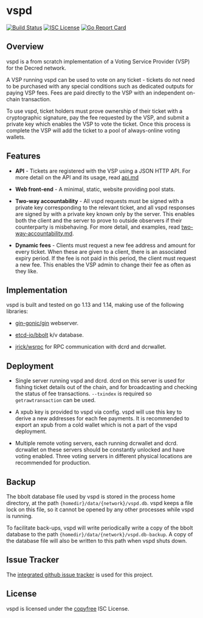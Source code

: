 # vspd

[![Build Status](https://github.com/decred/vspd/workflows/Build%20and%20Test/badge.svg)](https://github.com/decred/vspd/actions)
[![ISC License](https://img.shields.io/badge/license-ISC-blue.svg)](http://copyfree.org)
[![Go Report Card](https://goreportcard.com/badge/github.com/decred/vspd)](https://goreportcard.com/report/github.com/decred/vspd)

## Overview

vspd is a from scratch implementation of a Voting Service Provider (VSP) for
the Decred network.

A VSP running vspd can be used to vote on any ticket - tickets do not need to
be purchased with any special conditions such as dedicated outputs for paying
VSP fees. Fees are paid directly to the VSP with an independent on-chain
transaction.

To use vspd, ticket holders must prove ownership of their ticket with a
cryptographic signature, pay the fee requested by the VSP, and submit a private
key which enables the VSP to vote the ticket. Once this process is complete the
VSP will add the ticket to a pool of always-online voting wallets.

## Features

- **API** - Tickets are registered with the VSP using a JSON HTTP API. For more
  detail on the API and its usage, read [api.md](./docs/api.md)

- **Web front-end** - A minimal, static, website providing pool stats.

- **Two-way accountability** - All vspd requests must be signed with a private
  key corresponding to the relevant ticket, and all vspd responses are signed
  by with a private key known only by the server. This enables both the client
  and the server to prove to outside observers if their counterparty is
  misbehaving. For more detail, and examples, read
  [two-way-accountability.md](./docs/two-way-accountability.md).

- **Dynamic fees** - Clients must request a new fee address and amount for every
  ticket. When these are given to a client, there is an associated expiry
  period. If the fee is not paid in this period, the client must request a new
  fee. This enables the VSP admin to change their fee as often as they like.

## Implementation

vspd is built and tested on go 1.13 and 1.14, making use of the following
libraries:

- [gin-gonic/gin](https://github.com/gin-gonic/gin) webserver.

- [etcd-io/bbolt](https://github.com/etcd-io/bbolt) k/v database.

- [jrick/wsrpc](https://github.com/jrick/wsrpc) for RPC communication with dcrd
  and dcrwallet.

## Deployment

- Single server running vspd and dcrd. dcrd on this server is used for fishing
  ticket details out of the chain, and for broadcasting and checking the status
  of fee transactions. `--txindex` is required so `getrawtransaction` can be
  used.

- A xpub key is provided to vspd via config. vspd will use this key to
  derive a new addresses for each fee payments. It is recommended to export an
  xpub from a cold wallet which is not a part of the vspd deployment.

- Multiple remote voting servers, each running dcrwallet and dcrd. dcrwallet on
  these servers should be constantly unlocked and have voting enabled. Three
  voting servers in different physical locations are recommended for production.

## Backup

The bbolt database file used by vspd is stored in the process home directory, at
the path `{homedir}/data/{network}/vspd.db`. vspd keeps a file lock on this
file, so it cannot be opened by any other processes while vspd is running.

To facilitate back-ups, vspd will write periodically write a copy of the bbolt
database to the path `{homedir}/data/{network}/vspd.db-backup`. A copy of the
database file will also be written to this path when vspd shuts down.

## Issue Tracker

The [integrated github issue tracker](https://github.com/decred/vspd/issues)
is used for this project.

## License

vspd is licensed under the [copyfree](http://copyfree.org) ISC License.
